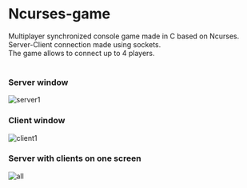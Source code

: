 # Ncurses-game

Multiplayer synchronized console game made in C based on Ncurses.<br/>
Server-Client connection made using sockets.<br/>
The game allows to connect up to 4 players.<br/><br/>

### Server window
![server1](https://user-images.githubusercontent.com/129552611/229234814-5ccb61e0-3755-4e5e-9091-21b2138e7166.png)

### Client window
![client1](https://user-images.githubusercontent.com/129552611/229237907-b203c074-8999-4aea-9668-8394a7233456.png)

### Server with clients on one screen
![all](https://user-images.githubusercontent.com/129552611/229239211-7aee1a70-a8d1-4c3a-a446-0f0f568b37b7.png)
